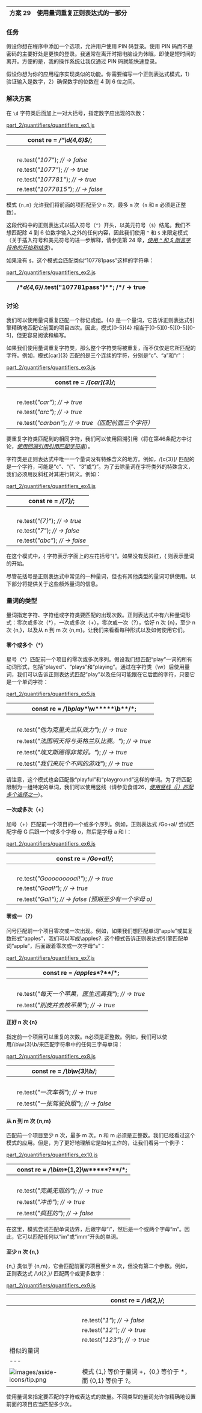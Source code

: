 | 方案 29 | 使用量词重复正则表达式的一部分 |
| --- | --- |

### 任务

假设你想在程序中添加一个选项，允许用户使用 PIN 码登录。使用 PIN 码而不是密码的主要好处是更快的登录。我通常在离开时把电脑设为休眠，即使是短时间的离开。方便的是，我的操作系统让我仅通过 PIN 码就能快速登录。

假设你想为你的应用程序实现类似的功能。你需要编写一个正则表达式模式，1）验证输入是数字，2）确保数字的位数在 4 到 6 位之间。

### 解决方案

在 `\d` 字符类后面加上一对大括号，指定数字应出现的次数：

[part_2/quantifiers/quantifiers_ex1.js](http://media.pragprog.com/titles/fkjavascript/code/part_2/quantifiers/quantifiers_ex1.js)

|   | **const** re = */^**\d{4,6}**$/*; |
| --- | --- |
|   |  |
|   | re.test(*"107"*); *// → false* |
|   | re.test(*"1077"*); *// → true* |
|   | re.test(*"107781"*); *// → true* |
|   | re.test(*"1077815"*); *// → false* |

模式 `{n,m}` 允许我们将前面的项匹配至少 `n` 次，最多 `m` 次（`n` 和 `m` 必须是正整数）。

这段代码中的正则表达式以插入符号（`^`）开头，以美元符号（`$`）结尾。我们不想匹配除 4 到 6 位数字输入之外的任何内容，因此我们使用 `^` 和 `$` 来限定模式（关于插入符号和美元符号的进一步解释，请参见第 24 章，[*使用 ^ 和 $ 断言字符串的开始和结束*](f_0035.xhtml#rcp.dollar)）。

如果没有 `$`，这个模式会匹配类似“107781pass”这样的字符串：

[part_2/quantifiers/quantifiers_ex2.js](http://media.pragprog.com/titles/fkjavascript/code/part_2/quantifiers/quantifiers_ex2.js)

|   | /**\**d{4,6}*/.test**(**"107781pass"**)**; /*/ **→** **true** |
| --- | --- |

### 讨论

我们可以使用量词重复匹配一个标记或组。{4} 是一个量词，它告诉正则表达式引擎精确地匹配它前面的项目四次。因此，模式[0-5]{4} 相当于[0-5][0-5][0-5][0-5]，但更容易阅读和编写。

如果我们使用量词重复字符类，那么整个字符类将被重复，而不仅仅是它所匹配的字符。例如，模式[car]{3} 匹配的是三个连续的字符，分别是“c”、“a”和“r”：

[part_2/quantifiers/quantifiers_ex3.js](http://media.pragprog.com/titles/fkjavascript/code/part_2/quantifiers/quantifiers_ex3.js)

|   | **const** re = */**[**car**]{3}**/*; |
| --- | --- |
|   |  |
|   | re.test(*"car"*); *// → true* |
|   | re.test(*"arc"*); *// → true* |
|   | re.test(*"carbon"*); *// → true（匹配前面三个字符）* |

要重复字符类匹配到的相同字符，我们可以使用回溯引用（将在第46条配方中讨论，[*使用回溯引用引用匹配字符串*](f_0057.xhtml#rcp.backreference)）。

字符类是正则表达式中唯一一个量词没有特殊含义的地方。例如，/[c{3}]/ 匹配的是一个字符，可能是“c”、“{”、“3”或“}”。为了去除量词在字符类外的特殊含义，我们必须用反斜杠对其进行转义。例如：

[part_2/quantifiers/quantifiers_ex4.js](http://media.pragprog.com/titles/fkjavascript/code/part_2/quantifiers/quantifiers_ex4.js)

|   | **const** re = */**\{**7**\}**/*; |
| --- | --- |
|   |  |
|   | re.test(*"{7}"*); *// → true* |
|   | re.test(*"7"*); *// → false* |
|   | re.test(*"abc"*); *// → false* |

在这个模式中，\{ 字符表示字面上的左花括号“{”。如果没有反斜杠，{ 则表示量词的开始。

尽管花括号是正则表达式中常见的一种量词，但也有其他类型的量词可供使用。以下部分将提供关于这些额外量词的信息。

### 量词的类型

量词指定字符、字符组或字符类要匹配的出现次数。正则表达式中有六种量词形式：零次或多次（*），一次或多次（+），零次或一次（?），恰好 n 次 {n}，至少 n 次 {n,}，以及从 n 到 m 次 {n,m}。让我们来看看每种形式以及如何使用它们。

#### 零个或多个（*）

星号（*）匹配前一个项目的零次或多次序列。假设我们想匹配“play”一词的所有动词形式，包括“played”、“plays”和“playing”。通过在字符类（\w）后使用量词，我们可以告诉正则表达式匹配“play”以及任何可能跟在它后面的字符，只要它是一个单词字符：

[part_2/quantifiers/quantifiers_ex5.js](http://media.pragprog.com/titles/fkjavascript/code/part_2/quantifiers/quantifiers_ex5.js)

|   | **const** re = */**\b**play**\w*****\b**/*; |
| --- | --- |
|   |  |
|   | re.test(*"他为克里夫兰队效力"*); *// → true* |
|   | re.test(*"法国明天将与英格兰队比赛。"*); *// → true* |
|   | re.test(*"埃文斯踢得非常好。"*); *// → true* |
|   | re.test(*"我们来玩个不同的游戏"*); *// → true* |

请注意，这个模式也会匹配像“playful”和“playground”这样的单词。为了将匹配限制为一组特定的单词，我们可以使用竖线（请参见食谱26，[*使用竖线（|）匹配多个选择之一*](f_0037.xhtml#rcp.vertical_bar)）。

#### 一次或多次（+）

加号（+）匹配前一个项目的一个或多个序列。例如，正则表达式 /Go+al/ 尝试匹配字母 G 后跟一个或多个字母 o，然后是字母 a 和 l：

[part_2/quantifiers/quantifiers_ex6.js](http://media.pragprog.com/titles/fkjavascript/code/part_2/quantifiers/quantifiers_ex6.js)

|   | **const** re = */Go+al!/*; |
| --- | --- |
|   |  |
|   | re.test(*"Gooooooooal!"*); *// → true* |
|   | re.test(*"Goal!"*); *// → true* |
|   | re.test(*"Gal!"*); *// → false (预期至少有一个字母 o)* |

#### 零或一（?）

问号匹配前一个项目零次或一次出现。例如，如果我们想匹配单词“apple”或其复数形式“apples”，我们可以写成\apples?\. 这个模式告诉正则表达式引擎匹配单词“apple”，后面跟着零次或一次字母“s”：

[part_2/quantifiers/quantifiers_ex7.js](http://media.pragprog.com/titles/fkjavascript/code/part_2/quantifiers/quantifiers_ex7.js)

|   | **const** re = */apples**?**/*; |
| --- | --- |
|   |  |
|   | re.test(*"每天一个苹果，医生远离我"*); *// → true* |
|   | re.test(*"削皮并去核苹果"*); *// → true* |

#### 正好 n 次 {n}

指定前一个项目可以重复的次数。n必须是正整数。例如，我们可以使用/\b\w{3}\b/来匹配字符串中的任何三字母单词：

[part_2/quantifiers/quantifiers_ex8.js](http://media.pragprog.com/titles/fkjavascript/code/part_2/quantifiers/quantifiers_ex8.js)

|   | **const** re = */**\b\w{3}\b**/*; |
| --- | --- |
|   |  |
|   | re.test(*"一次车祸"*); *// → true* |
|   | re.test(*"一张驾驶执照"*); *// → false* |

#### 从 n 到 m 次 {n,m}

匹配前一个项目至少 n 次，最多 m 次。n 和 m 必须是正整数。我们已经看过这个模式的应用。但是，为了更好地理解它是如何工作的，让我们看另一个例子：

[part_2/quantifiers/quantifiers_ex10.js](http://media.pragprog.com/titles/fkjavascript/code/part_2/quantifiers/quantifiers_ex10.js)

|   | **const** re = */**\b**im**{1,2}\w*****?**/*; |
| --- | --- |
|   |  |
|   | re.test(*"完美无瑕的"*); *// → true* |
|   | re.test(*"冲击"*); *// → true* |
|   | re.test(*"疯狂的"*); *// → false* |

在这里，模式尝试匹配单词边界，后跟字母“i”，然后是一个或两个字母“m”。因此，它可以匹配任何以“im”或“imm”开头的单词。

#### 至少 n 次 {n,}

{n,} 类似于 {n,m}，它会匹配前面的项目至少 n 次，但没有第二个参数。例如，正则表达式 /\d{2,}/ 匹配两个或更多数字：

[part_2/quantifiers/quantifiers_ex9.js](http://media.pragprog.com/titles/fkjavascript/code/part_2/quantifiers/quantifiers_ex9.js)

|   | **const** re = */**\d{2,}**/*; |
| --- | --- |
|   |  |
|   | re.test(*"1"*); *// → false* |
|   | re.test(*"12"*); *// → true* |
|   | re.test(*"123"*); *// → true* |
| 相似的量词 |
| --- |
| ![images/aside-icons/tip.png](images/aside-icons/tip.png) | 模式 {1,} 等价于量词 +，{0,} 等价于 *，而 {0,1} 等价于 ?。 |

使用量词来指定要匹配的字符或表达式的数量。不同类型的量词允许你精确地设置前面的项目应当匹配多少次。
